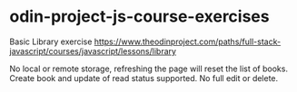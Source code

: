 # odin-project-js-course-exercises

Basic Library exercise
https://www.theodinproject.com/paths/full-stack-javascript/courses/javascript/lessons/library

No local or remote storage, refreshing the page will reset the list of books.
Create book and update of read status supported. No full edit or delete.
